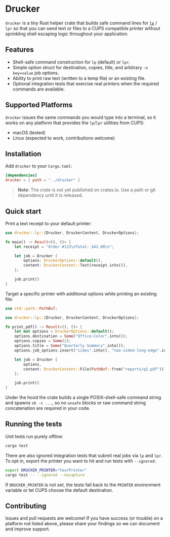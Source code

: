 # Drucker

`drucker` is a tiny Rust helper crate that builds safe command lines for
[`lp`](https://www.cups.org/doc/options.html) / `lpr` so that you can send text or
files to a CUPS compatible printer without sprinkling shell escaping logic
throughout your application.

## Features

* Shell-safe command construction for `lp` (default) or `lpr`.
* Simple option struct for destination, copies, title, and arbitrary
  `-o key=value` job options.
* Ability to print raw text (written to a temp file) or an existing file.
* Optional integration tests that exercise real printers when the required
  commands are available.

## Supported Platforms

`drucker` issues the same commands you would type into a terminal, so it works on
any platform that provides the `lp`/`lpr` utilities from CUPS:

* macOS (tested)
* Linux (expected to work, contributions welcome)

## Installation

Add `drucker` to your `Cargo.toml`:

```toml
[dependencies]
drucker = { path = "../drucker" }
```

> **Note**: The crate is not yet published on crates.io. Use a path or git
> dependency until it is released.

## Quick start

Print a text receipt to your default printer:

```rust
use drucker::lp::{Drucker, DruckerContent, DruckerOptions};

fn main() -> Result<(), ()> {
    let receipt = "Order #123\nTotal: $42.00\n";

    let job = Drucker {
        options: DruckerOptions::default(),
        content: DruckerContent::Text(receipt.into()),
    };

    job.print()
}
```

Target a specific printer with additional options while printing an existing
file:

```rust
use std::path::PathBuf;

use drucker::lp::{Drucker, DruckerContent, DruckerOptions};

fn print_pdf() -> Result<(), ()> {
    let mut options = DruckerOptions::default();
    options.destination = Some("Office-Color".into());
    options.copies = Some(2);
    options.title = Some("Quarterly Summary".into());
    options.job_options.insert("sides".into(), "two-sided-long-edge".into());

    let job = Drucker {
        options,
        content: DruckerContent::File(PathBuf::from("reports/q2.pdf")),
    };

    job.print()
}
```

Under the hood the crate builds a single POSIX-shell-safe command string and
spawns `sh -c ...`, so *no* `unsafe` blocks or raw command string concatenation
are required in your code.

## Running the tests

Unit tests run purely offline:

```bash
cargo test
```

There are also ignored integration tests that submit real jobs via `lp` and
`lpr`. To opt in, export the printer you want to hit and run tests with
`--ignored`:

```bash
export DRUCKER_PRINTER="YourPrinter"
cargo test -- --ignored --nocapture
```

If `DRUCKER_PRINTER` is not set, the tests fall back to the `PRINTER`
environment variable or let CUPS choose the default destination.

## Contributing

Issues and pull requests are welcome! If you have success (or trouble) on a
platform not listed above, please share your findings so we can document and
improve support.
